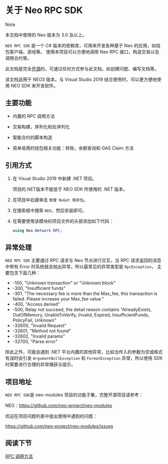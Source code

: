 # 关于 Neo RPC SDK

> [!Note]
>
> 本文档中使用的 Neo 版本为 3.0 及以上。

`NEO RPC SDK` 是一个 C# 版本的依赖库，可用来开发各种基于 Neo 的应用，如钱包客户端，游戏等。 使用本项目可以方便地调用 Neo RPC 接口，构造交易以及调用合约等。

此文档是完全[开源](https://github.com/neo-project/docs)的，可通过任何方式参与此文档，如创建问题、编写文档等。

该文档适用于 NEO3 版本。与 Visual Studio 2019 结合使用时，可以更方便地使用 NEO SDK 来开发软件。 

## 主要功能

- 内置的 RPC 调用方法

- 交易构建，序列化和反序列化

- 智能合约的脚本构造

- 简单易用的钱包相关功能：转账，余额查询和 GAS Claim 方法


## 引用方式

1. 在 Visual Studio 2019 中新建 .NET 项目。

   项目的.NET版本不能低于 NEO SDK 所使用的 .NET 版本。

2. 在项目中右键单击 `管理 NuGet 程序包`。

3. 在搜索框中搜索  `NEO`，然后安装即可。

4. 在需要使用该模块的项目文件的头部添加如下代码：

   ```c#
   using Neo.Network.RPC;
   ```

## 异常处理

`NEO RPC SDK` 主要通过 RPC 请求与 Neo 节点进行交互，当 RPC 请求返回的消息中带有 Error 时系统就会抛出异常，所以最常见的异常类型是 `RpcException`， 主要包含下面几种：

- -100, "Unknown transaction" or "Unknown block"
- -300, "Insufficient funds"
- -301, "The necessary fee is more than the Max_fee, this transaction is failed. Please increase your Max_fee value."
- -400, "Access denied"
- -500, Relay not succeed, the detail reason contains "AlreadyExists, OutOfMemory, UnableToVerify, Invalid, Expired, InsufficientFunds, PolicyFail, Unknown"
- -32600, "Invalid Request"
- -32601, "Method not found"
- -32602, "Invalid params"
- -32700, "Parse error"

除此之外，可能会遇到 .NET 平台内置的其他异常，比如当传入的参数为空或格式有误时会引发 `ArgumentNullException` 和 `FormatException` 异常，所以使用 SDK 时需要进行合理的异常捕获与提示。

## 项目地址

`NEO RPC SDK`是 neo-modules 项目的功能子集，完整开源项目请参考：

NEO：https://github.com/neo-project/neo-modules

欢迎在项目问题列表中提出使用中遇到的问题：

https://github.com/neo-project/neo-modules/issues

## 阅读下节

[RPC 调用方法](rpc.md)

